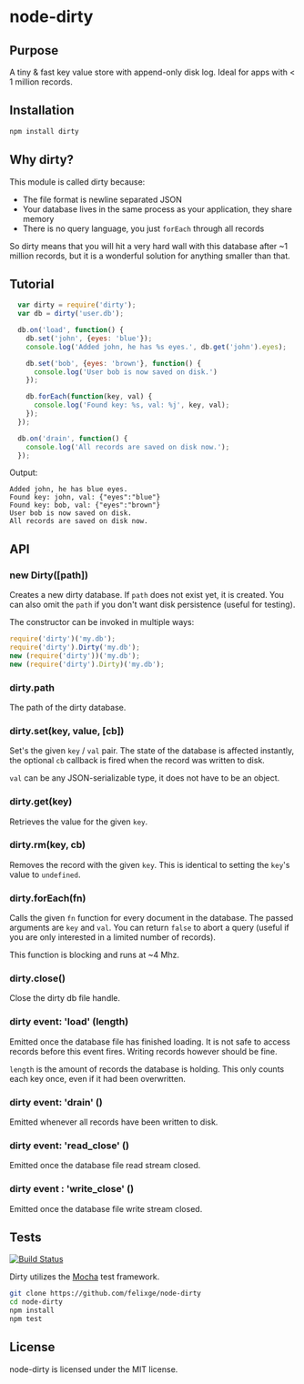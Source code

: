 # node-dirty

## Purpose

A tiny & fast key value store with append-only disk log. Ideal for apps with < 1 million records.

## Installation

```bash
npm install dirty
```

## Why dirty?

This module is called dirty because:

* The file format is newline separated JSON
* Your database lives in the same process as your application, they share memory
* There is no query language, you just `forEach` through all records

So dirty means that you will hit a very hard wall with this database after ~1 million records,
but it is a wonderful solution for anything smaller than that.

## Tutorial

```javascript
  var dirty = require('dirty');
  var db = dirty('user.db');

  db.on('load', function() {
    db.set('john', {eyes: 'blue'});
    console.log('Added john, he has %s eyes.', db.get('john').eyes);

    db.set('bob', {eyes: 'brown'}, function() {
      console.log('User bob is now saved on disk.')
    });

    db.forEach(function(key, val) {
      console.log('Found key: %s, val: %j', key, val);
    });
  });

  db.on('drain', function() {
    console.log('All records are saved on disk now.');
  });
```
Output:

    Added john, he has blue eyes.
    Found key: john, val: {"eyes":"blue"}
    Found key: bob, val: {"eyes":"brown"}
    User bob is now saved on disk.
    All records are saved on disk now.

## API

### new Dirty([path])

Creates a new dirty database. If `path` does not exist yet, it is created. You
can also omit the `path` if you don't want disk persistence (useful for testing).

The constructor can be invoked in multiple ways:

```javascript
require('dirty')('my.db');
require('dirty').Dirty('my.db');
new (require('dirty'))('my.db');
new (require('dirty').Dirty)('my.db');
```
### dirty.path

The path of the dirty database.

### dirty.set(key, value, [cb])

Set's the given `key` / `val` pair. The state of the database is affected instantly,
the optional `cb` callback is fired when the record was written to disk.

`val` can be any JSON-serializable type, it does not have to be an object.

### dirty.get(key)

Retrieves the value for the given `key`.

### dirty.rm(key, cb)

Removes the record with the given `key`. This is identical to setting the `key`'s value
to `undefined`.

### dirty.forEach(fn)

Calls the given `fn` function for every document in the database. The passed
arguments are `key` and `val`. You can return `false` to abort a query (useful
if you are only interested in a limited number of records).

This function is blocking and runs at ~4 Mhz.

### dirty.close()

Close the dirty db file handle. 

### dirty event: 'load' (length)

Emitted once the database file has finished loading. It is not safe to access
records before this event fires. Writing records however should be fine.

`length` is the amount of records the database is holding. This only counts each
key once, even if it had been overwritten.

### dirty event: 'drain' ()

Emitted whenever all records have been written to disk.

### dirty event: 'read_close' ()

Emitted once the database file read stream closed.

### dirty event : 'write_close' ()

Emitted once the database file write stream closed.

## Tests

[![Build Status](https://travis-ci.org/felixge/node-dirty.png)](https://travis-ci.org/felixge/node-dirty)

Dirty utilizes the [Mocha](http://visionmedia.github.com/mocha/) test framework.

```bash
git clone https://github.com/felixge/node-dirty
cd node-dirty
npm install
npm test
```

## License

node-dirty is licensed under the MIT license.
